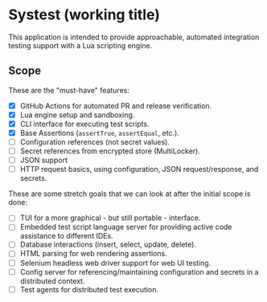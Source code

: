 # Systest (working title)

This application is intended to provide approachable, automated integration testing support with a Lua scripting engine.

## Scope

These are the "must-have" features:
 - [x] GitHub Actions for automated PR and release verification.
 - [x] Lua engine setup and sandboxing.
 - [x] CLI interface for executing test scripts.
 - [x] Base Assertions (`assertTrue`, `assertEqual`, etc.).
 - [ ] Configuration references (not secret values).
 - [ ] Secret references from encrypted store (MultiLocker).
 - [ ] JSON support
 - [ ] HTTP request basics, using configuration, JSON request/response, and secrets.

These are some stretch goals that we can look at after the initial scope is done:
 - [ ] TUI for a more graphical - but still portable - interface.
 - [ ] Embedded test script language server for providing active code assistance to different IDEs.
 - [ ] Database interactions (insert, select, update, delete).
 - [ ] HTML parsing for web rendering assertions.
 - [ ] Selenium headless web driver support for web UI testing.
 - [ ] Config server for referencing/maintaining configuration and secrets in a distributed context.
 - [ ] Test agents for distributed test execution.
